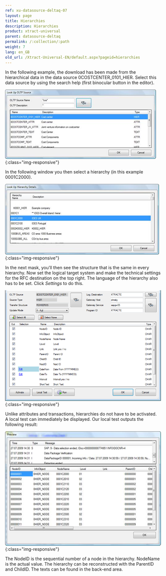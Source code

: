 ```yaml
---
ref: xu-datasource-deltaq-07
layout: page
title: Hierarchies
description: Hierarchies
product: xtract-universal
parent: datasource-deltaq
permalink: /:collection/:path
weight: 7
lang: en_GB
old_url: /Xtract-Universal-EN/default.aspx?pageid=hierarchies
---
```


In the following example, the download has been made from the hierarchical data in the data source 0COSTCENTER_0101_HIER. Select this data source by using the search help (first binocular button in the editor).

![Look-Up-Deltaq-Oltp-Source](/img/content/Look-Up-Deltaq-Oltp-Source.png){:class="img-responsive"}

In the following window you then select a hierarchy (in this example 0001C2000).

![Look-Up-Deltaq-Hierarchy-Details](/img/content/Look-Up-Deltaq-Hierarchy-Details.png){:class="img-responsive"}

In the next mask, you’ll then see the structure that is the same in every hierarchy. Now set the logical target system and make the technical settings for the RFC destination on the top right. The language of the hierarchy also has to be set. Click *Settings* to do this.

![Deltaq-Hierarchy-Selected](/img/content/Deltaq-Hierarchy-Selected.png){:class="img-responsive"}

Unlike attributes and transactions, hierarchies do not have to be activated. A local test can immediately be displayed. Our local test outputs the following result:

![Deltaq-Hierarchy-Preview](/img/content/Deltaq-Hierarchy-Preview.png){:class="img-responsive"}

The NodeID is the sequential number of a node in the hierarchy. NodeName is the actual value. The hierarchy can be reconstructed with the ParentID and ChildID. The texts can be found in the back-end area.

